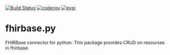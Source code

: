 [![Build Status](https://travis-ci.org/fhirbase/fhirbase.py.svg?branch=master)](https://travis-ci.org/fhirbase/fhirbase.py)
[![codecov](https://codecov.io/gh/fhirbase/fhirbase.py/branch/master/graph/badge.svg)](https://codecov.io/gh/fhirbase/fhirbase.py)
[![pypi](https://img.shields.io/pypi/v/fhirbase.svg)](https://pypi.python.org/pypi/fhirbase)

# fhirbase.py
FHIRBase connector for python.
This package provides CRUD on resourses in fhirbase.
